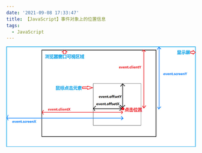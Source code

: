 ```yaml
---
date: '2021-09-08 17:33:47'
title: 【JavaScript】事件对象上的位置信息
tags:
  - JavaScript
---
```


![事件对象上的位置信息](/images/事件对象上的位置信息.jpg)
